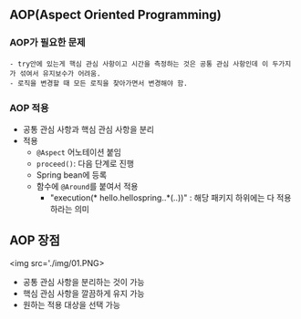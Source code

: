 ## AOP(Aspect Oriented Programming)

### AOP가 필요한 문제
    - try안에 있는게 핵심 관심 사항이고 시간을 측정하는 것은 공통 관심 사항인데 이 두가지가 섞여서 유지보수가 어려움.
    - 로직을 변경할 때 모든 로직을 찾아가면서 변경해야 함.

### AOP 적용
- 공통 관심 사항과 핵심 관심 사항을 분리
- 적용
    - `@Aspect` 어노테이션 붙임
    - `proceed()`: 다음 단계로 진행
    - Spring bean에 등록
    - 함수에 `@Around`를 붙여서 적용
        - "execution(* hello.hellospring..*(..))" : 해당 패키지 하위에는 다 적용하라는 의미

## AOP 장점

<img src='./img/01.PNG>

- 공통 관심 사항을 분리하는 것이 가능
- 핵심 관심 사항을 깔끔하게 유지 가능
- 원하는 적용 대상을 선택 가능